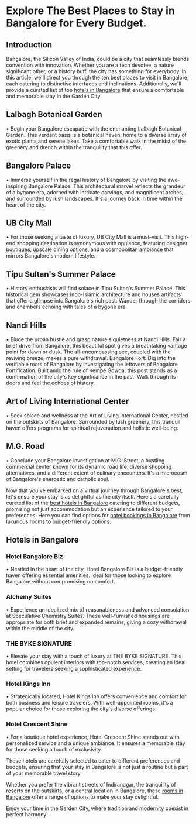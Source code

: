 # Explore The Best Places to Stay in Bangalore for Every Budget.

## Introduction
Bangalore, the Silicon Valley of India, could be a city that seamlessly blends convention with innovation. Whether you are a tech devotee, a nature significant other, or a history buff, the city has something for everybody. In this article, we'll direct you through the ten best places to visit in Bangalore, each catering to distinctive interfaces and inclinations. Additionally, we'll provide a curated list of top [hotels in Bangalore](https://qwiksta.com/hotels-in-bangalore) that ensure a comfortable and memorable stay in the Garden City.

## Lalbagh Botanical Garden
•	Begin your Bangalore escapade with the enchanting Lalbagh Botanical Garden. This verdant oasis is a botanical haven, home to a diverse array of exotic plants and serene lakes. Take a comfortable walk in the midst of the greenery and drench within the tranquility that this offer.

## Bangalore Palace
•	Immerse yourself in the regal history of Bangalore by visiting the awe-inspiring Bangalore Palace. This architectural marvel reflects the grandeur of a bygone era, adorned with intricate carvings, and magnificent arches, and surrounded by lush landscapes. It's a journey back in time within the heart of the city.

## UB City Mall
•	For those seeking a taste of luxury, UB City Mall is a must-visit. This high-end shopping destination is synonymous with opulence, featuring designer boutiques, upscale dining options, and a cosmopolitan ambiance that mirrors Bangalore's modern lifestyle.

## Tipu Sultan's Summer Palace
•	History enthusiasts will find solace in Tipu Sultan's Summer Palace. This historical gem showcases Indo-Islamic architecture and houses artifacts that offer a glimpse into Bangalore's rich past. Wander through the corridors and chambers echoing with tales of a bygone era.

## Nandi Hills 
•	Elude the urban hustle and grasp nature's quietness at Nandi Hills. Fair a brief drive from Bangalore, this beautiful spot gives a breathtaking vantage point for dawn or dusk. The all-encompassing see, coupled with the reviving breeze, makes a pure withdrawal. Bangalore Fort: Dig into the verifiable roots of Bangalore by investigating the leftovers of Bangalore Fortification. Built amid the rule of Kempe Gowda, this post stands as a confirmation of the city's key significance in the past. Walk through its doors and feel the echoes of history.

## Art of Living International Center
•	Seek solace and wellness at the Art of Living International Center, nestled on the outskirts of Bangalore. Surrounded by lush greenery, this tranquil haven offers programs for spiritual rejuvenation and holistic well-being.

## M.G. Road
•	Conclude your Bangalore investigation at M.G. Street, a bustling commercial center known for its dynamic road life, diverse shopping alternatives, and a different extent of culinary encounters. It's a microcosm of Bangalore's energetic and catholic soul.

Now that you've embarked on a virtual journey through Bangalore's best, let's ensure your stay is as delightful as the city itself. Here's a carefully curated list of the [best hotels in Bangalore](https://qwiksta.com/hotels-in-bangalore) catering to different budgets, promising not just accommodation but an experience tailored to your preferences. Here you can find options for [hotel bookings in Bangalore](https://qwiksta.com/hotels-in-bangalore) from luxurious rooms to budget-friendly options.

## Hotels in Bangalore

### Hotel Bangalore Biz
•	Nestled in the heart of the city, Hotel Bangalore Biz is a budget-friendly haven offering essential amenities. Ideal for those looking to explore Bangalore without compromising on comfort.

### Alchemy Suites
•	Experience an idealized mix of reasonableness and advanced consolation at Speculative Chemistry Suites. These well-furnished housings are appropriate for both brief and expanded remains, giving a cozy withdrawal within the middle of the city.

### THE BYKE SIGNATURE
•	Elevate your stay with a touch of luxury at THE BYKE SIGNATURE. This hotel combines opulent interiors with top-notch services, creating an ideal setting for travelers seeking a sophisticated experience.

### Hotel Kings Inn
•	Strategically located, Hotel Kings Inn offers convenience and comfort for both business and leisure travelers. With well-appointed rooms, it's a popular choice for those exploring the city's diverse offerings.

### Hotel Crescent Shine
•	For a boutique hotel experience, Hotel Crescent Shine stands out with personalized service and a unique ambiance. It ensures a memorable stay for those seeking a touch of exclusivity.

These hotels are carefully selected to cater to different preferences and budgets, ensuring that your stay in Bangalore is not just a routine but a part of your memorable travel story.

Whether you prefer the vibrant streets of Indiranagar, the tranquility of resorts on the outskirts, or a central location in Bangalore, these [rooms in Bangalore](https://qwiksta.com/hotels-in-bangalore) offer a range of options to make your stay delightful. 

Enjoy your time in the Garden City, where tradition and modernity coexist in perfect harmony!
